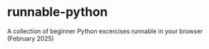 # runnable-python
A collection of beginner Python excercises runnable in your browser (February 2025)
